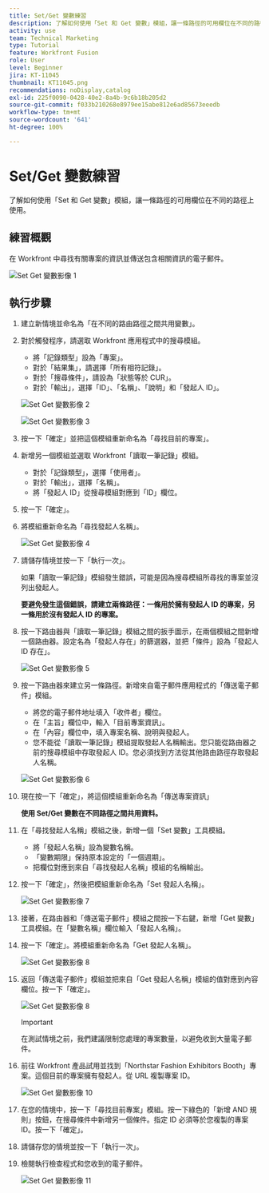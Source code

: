 ```yaml
---
title: Set/Get 變數練習
description: 了解如何使用「Set 和 Get 變數」模組，讓一條路徑的可用欄位在不同的路徑上使用。
activity: use
team: Technical Marketing
type: Tutorial
feature: Workfront Fusion
role: User
level: Beginner
jira: KT-11045
thumbnail: KT11045.png
recommendations: noDisplay,catalog
exl-id: 225f0090-0428-40e2-8a4b-9c6b18b205d2
source-git-commit: f033b210268e8979ee15abe812e6ad85673eeedb
workflow-type: tm+mt
source-wordcount: '641'
ht-degree: 100%

---
```


# Set/Get 變數練習

了解如何使用「Set 和 Get 變數」模組，讓一條路徑的可用欄位在不同的路徑上使用。

## 練習概觀

在 Workfront 中尋找有關專案的資訊並傳送包含相關資訊的電子郵件。

![Set Get 變數影像 1](../12-exercises/assets/set-get-variables-walkthrough-1.png)

## 執行步驟

1. 建立新情境並命名為「在不同的路由路徑之間共用變數」。
1. 對於觸發程序，請選取 Workfront 應用程式中的搜尋模組。

   + 將「記錄類型」設為「專案」。
   + 對於「結果集」，請選擇「所有相符記錄」。
   + 對於「搜尋條件」，請設為「狀態等於 CUR」。
   + 對於「輸出」，選擇「ID」、「名稱」、「說明」和「發起人 ID」。

   ![Set Get 變數影像 2](../12-exercises/assets/set-get-variables-walkthrough-2.png)

   ![Set Get 變數影像 3](../12-exercises/assets/set-get-variables-walkthrough-3.png)

1. 按一下「確定」並把這個模組重新命名為「尋找目前的專案」。
1. 新增另一個模組並選取 Workfront「讀取一筆記錄」模組。

   + 對於「記錄類型」，選擇「使用者」。
   + 對於「輸出」，選擇「名稱」。
   + 將「發起人 ID」從搜尋模組對應到「ID」欄位。

1. 按一下「確定」。
1. 將模組重新命名為「尋找發起人名稱」。

   ![Set Get 變數影像 4](../12-exercises/assets/set-get-variables-walkthrough-4.png)

1. 請儲存情境並按一下「執行一次」。

   如果「讀取一筆記錄」模組發生錯誤，可能是因為搜尋模組所尋找的專案並沒列出發起人。

   **要避免發生這個錯誤，請建立兩條路徑：一條用於擁有發起人 ID 的專案，另一條用於沒有發起人 ID 的專案。**

1. 按一下路由器與「讀取一筆記錄」模組之間的扳手圖示，在兩個模組之間新增一個路由器。設定名為「發起人存在」的篩選器，並把「條件」設為「發起人 ID 存在」。

   ![Set Get 變數影像 5](../12-exercises/assets/set-get-variables-walkthrough-5.png)

1. 按一下路由器來建立另一條路徑。新增來自電子郵件應用程式的「傳送電子郵件」模組。

   + 將您的電子郵件地址填入「收件者」欄位。
   + 在「主旨」欄位中，輸入「目前專案資訊」。
   + 在「內容」欄位中，填入專案名稱、說明與發起人。
   + 您不能從「讀取一筆記錄」模組提取發起人名稱輸出。您只能從路由器之前的搜尋模組中存取發起人 ID。您必須找到方法從其他路由路徑存取發起人名稱。

   ![Set Get 變數影像 6](../12-exercises/assets/set-get-variables-walkthrough-6.png)

1. 現在按一下「確定」，將這個模組重新命名為「傳送專案資訊」

   **使用 Set/Get 變數在不同路徑之間共用資料。**

1. 在「尋找發起人名稱」模組之後，新增一個「Set 變數」工具模組。

   + 將「發起人名稱」設為變數名稱。
   + 「變數期限」保持原本設定的「一個週期」。
   + 把欄位對應到來自「尋找發起人名稱」模組的名稱輸出。

1. 按一下「確定」，然後把模組重新命名為「Set 發起人名稱」。

   ![Set Get 變數影像 7](../12-exercises/assets/set-get-variables-walkthrough-7.png)

1. 接著，在路由器和「傳送電子郵件」模組之間按一下右鍵，新增「Get 變數」工具模組。在「變數名稱」欄位輸入「發起人名稱」。
1. 按一下「確定」。將模組重新命名為「Get 發起人名稱」。

   ![Set Get 變數影像 8](../12-exercises/assets/set-get-variables-walkthrough-8.png)

1. 返回「傳送電子郵件」模組並把來自「Get 發起人名稱」模組的值對應到內容欄位。按一下「確定」。

   ![Set Get 變數影像 8](../12-exercises/assets/set-get-variables-walkthrough-8.png)

   >[!IMPORTANT]
   >
   >在測試情境之前，我們建議限制您處理的專案數量，以避免收到大量電子郵件。

1. 前往 Workfront 產品試用並找到「Northstar Fashion Exhibitors Booth」專案。這個目前的專案擁有發起人。從 URL 複製專案 ID。

   ![Set Get 變數影像 10](../12-exercises/assets/set-get-variables-walkthrough-10.png)

1. 在您的情境中，按一下「尋找目前專案」模組。按一下綠色的「新增 AND 規則」按鈕，在搜尋條件中新增另一個條件。指定 ID 必須等於您複製的專案 ID。按一下「確定」。
1. 請儲存您的情境並按一下「執行一次」。
1. 檢閱執行檢查程式和您收到的電子郵件。

   ![Set Get 變數影像 11](../12-exercises/assets/set-get-variables-walkthrough-11.png)
